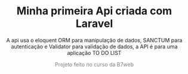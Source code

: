 <h1 align="center">Minha primeira Api criada com Laravel</h1>

<p align="center">A api usa o eloquent ORM para manipulação de dados, SANCTUM para autenticação e Validator para validação de dados, a API é para uma aplicação TO DO LIST</p>

<p style="color:grey;" align="center">Projeto feito no curso da B7web</p>